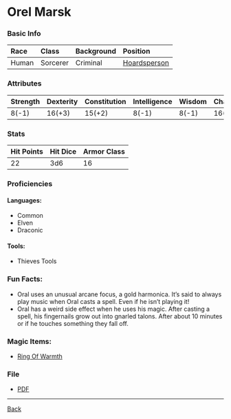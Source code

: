 # Orel Marsk

### Basic Info

| Race | Class | Background | Position |
|:--|:--|:--|:--|
| Human | Sorcerer | Criminal | [Hoardsperson](../Documents/Hoardsperson.pdf) |

### Attributes

| Strength | Dexterity | Constitution | Intelligence | Wisdom | Charisma |
|:--|:--|:--|:--|:--|:--|
| 8(-1) | 16(+3) | 15(+2) | 8(-1) | 8(-1) | 16(+3) |

### Stats

| Hit Points | Hit Dice | Armor Class |
|:--|:--|:--|
| 22 | 3d6 | 16 |

### Proficiencies
#### Languages:
- Common
- Elven
- Draconic

#### Tools:
- Thieves Tools

### Fun Facts:
- Oral uses an unusual arcane focus, a gold harmonica. It’s said to always play music when Oral casts a spell. Even if he isn’t playing it!
- Oral has a weird side effect when he uses his magic. After casting a spell, his fingernails grow out into gnarled talons. After about 10 minutes or if he touches something they fall off.

### Magic Items:
- [Ring Of Warmth](../MagicItems/RingOfWarmth.md)

### File
- [PDF](https://drive.google.com/file/d/1lONZp03BLzDl7u8KKVlk_66Q8pbgizZI)

---
[Back](./)